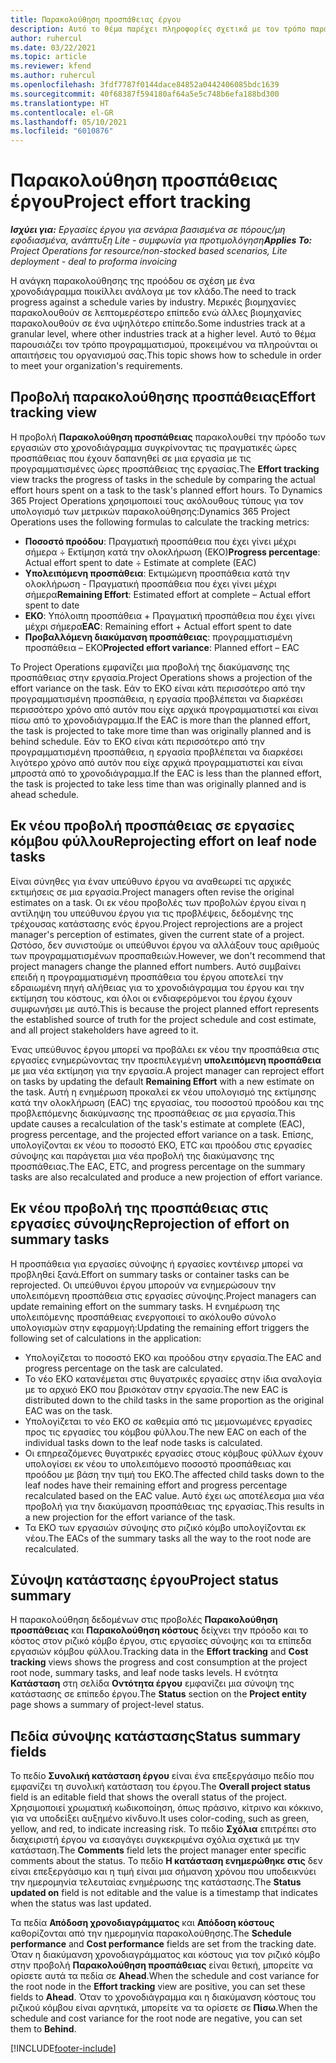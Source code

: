 ```yaml
---
title: Παρακολούθηση προσπάθειας έργου
description: Αυτό το θέμα παρέχει πληροφορίες σχετικά με τον τρόπο παρακολούθησης της προσπάθειας και της προόδου της εργασίας.
author: ruhercul
ms.date: 03/22/2021
ms.topic: article
ms.reviewer: kfend
ms.author: ruhercul
ms.openlocfilehash: 3fdf7787f0144dace84852a0442406085bdc1639
ms.sourcegitcommit: 40f68387f594180af64a5e5c748b6efa188bd300
ms.translationtype: HT
ms.contentlocale: el-GR
ms.lasthandoff: 05/10/2021
ms.locfileid: "6010876"
---
```

# <a name="project-effort-tracking"></a><span data-ttu-id="00f35-103">Παρακολούθηση προσπάθειας έργου</span><span class="sxs-lookup"><span data-stu-id="00f35-103">Project effort tracking</span></span>

<span data-ttu-id="00f35-104">_**Ισχύει για:** Εργασίες έργου για σενάρια βασισμένα σε πόρους/μη εφοδιασμένα, ανάπτυξη Lite - συμφωνία για προτιμολόγηση_</span><span class="sxs-lookup"><span data-stu-id="00f35-104">_**Applies To:** Project Operations for resource/non-stocked based scenarios, Lite deployment - deal to proforma invoicing_</span></span>

<span data-ttu-id="00f35-105">Η ανάγκη παρακολούθησης της προόδου σε σχέση με ένα χρονοδιάγραμμα ποικίλλει ανάλογα με τον κλάδο.</span><span class="sxs-lookup"><span data-stu-id="00f35-105">The need to track progress against a schedule varies by industry.</span></span> <span data-ttu-id="00f35-106">Μερικές βιομηχανίες παρακολουθούν σε λεπτομερέστερο επίπεδο ενώ άλλες βιομηχανίες παρακολουθούν σε ένα υψηλότερο επίπεδο.</span><span class="sxs-lookup"><span data-stu-id="00f35-106">Some industries track at a granular level, where other industries track at a higher level.</span></span> <span data-ttu-id="00f35-107">Αυτό το θέμα παρουσιάζει τον τρόπο προγραμματισμού, προκειμένου να πληρούνται οι απαιτήσεις του οργανισμού σας.</span><span class="sxs-lookup"><span data-stu-id="00f35-107">This topic shows how to schedule in order to meet your organization's requirements.</span></span>

## <a name="effort-tracking-view"></a><span data-ttu-id="00f35-108">Προβολή παρακολούθησης προσπάθειας</span><span class="sxs-lookup"><span data-stu-id="00f35-108">Effort tracking view</span></span>

<span data-ttu-id="00f35-109">Η προβολή **Παρακολούθηση προσπάθειας** παρακολουθεί την πρόοδο των εργασιών στο χρονοδιάγραμμα συγκρίνοντας τις πραγματικές ώρες προσπάθειας που έχουν δαπανηθεί σε μια εργασία με τις προγραμματισμένες ώρες προσπάθειας της εργασίας.</span><span class="sxs-lookup"><span data-stu-id="00f35-109">The **Effort tracking** view tracks the progress of tasks in the schedule by comparing the actual effort hours spent on a task to the task's planned effort hours.</span></span> <span data-ttu-id="00f35-110">Το Dynamics 365 Project Operations χρησιμοποιεί τους ακόλουθους τύπους για τον υπολογισμό των μετρικών παρακολούθησης:</span><span class="sxs-lookup"><span data-stu-id="00f35-110">Dynamics 365 Project Operations uses the following formulas to calculate the tracking metrics:</span></span>

- <span data-ttu-id="00f35-111">**Ποσοστό προόδου**: Πραγματική προσπάθεια που έχει γίνει μέχρι σήμερα ÷ Εκτίμηση κατά την ολοκλήρωση (ΕΚΟ)</span><span class="sxs-lookup"><span data-stu-id="00f35-111">**Progress percentage**: Actual effort spent to date ÷ Estimate at complete (EAC)</span></span> 
- <span data-ttu-id="00f35-112">**Υπολειπόμενη προσπάθεια**: Εκτιμώμενη προσπάθεια κατά την ολοκλήρωση - Πραγματική προσπάθεια που έχει γίνει μέχρι σήμερα</span><span class="sxs-lookup"><span data-stu-id="00f35-112">**Remaining Effort**: Estimated effort at complete – Actual effort spent to date</span></span> 
- <span data-ttu-id="00f35-113">**ΕΚΟ**: Υπόλοιπη προσπάθεια + Πραγματική προσπάθεια που έχει γίνει μέχρι σήμερα</span><span class="sxs-lookup"><span data-stu-id="00f35-113">**EAC**: Remaining effort + Actual effort spent to date</span></span> 
- <span data-ttu-id="00f35-114">**Προβαλλόμενη διακύμανση προσπάθειας**: προγραμματισμένη προσπάθεια – ΕΚΟ</span><span class="sxs-lookup"><span data-stu-id="00f35-114">**Projected effort variance**: Planned effort – EAC</span></span>

<span data-ttu-id="00f35-115">Το Project Operations εμφανίζει μια προβολή της διακύμανσης της προσπάθειας στην εργασία.</span><span class="sxs-lookup"><span data-stu-id="00f35-115">Project Operations shows a projection of the effort variance on the task.</span></span> <span data-ttu-id="00f35-116">Εάν το ΕΚΟ είναι κάτι περισσότερο από την προγραμματισμένη προσπάθεια, η εργασία προβλέπεται να διαρκέσει περισσότερο χρόνο από αυτόν που είχε αρχικά προγραμματιστεί και είναι πίσω από το χρονοδιάγραμμα.</span><span class="sxs-lookup"><span data-stu-id="00f35-116">If the EAC is more than the planned effort, the task is projected to take more time than was originally planned and is behind schedule.</span></span> <span data-ttu-id="00f35-117">Εάν το ΕΚΟ είναι κάτι περισσότερο από την προγραμματισμένη προσπάθεια, η εργασία προβλέπεται να διαρκέσει λιγότερο χρόνο από αυτόν που είχε αρχικά προγραμματιστεί και είναι μπροστά από το χρονοδιάγραμμα.</span><span class="sxs-lookup"><span data-stu-id="00f35-117">If the EAC is less than the planned effort, the task is projected to take less time than was originally planned and is ahead schedule.</span></span>

## <a name="reprojecting-effort-on-leaf-node-tasks"></a><span data-ttu-id="00f35-118">Εκ νέου προβολή προσπάθειας σε εργασίες κόμβου φύλλου</span><span class="sxs-lookup"><span data-stu-id="00f35-118">Reprojecting effort on leaf node tasks</span></span>

<span data-ttu-id="00f35-119">Είναι σύνηθες για έναν υπεύθυνο έργου να αναθεωρεί τις αρχικές εκτιμήσεις σε μια εργασία.</span><span class="sxs-lookup"><span data-stu-id="00f35-119">Project managers often revise the original estimates on a task.</span></span> <span data-ttu-id="00f35-120">Οι εκ νέου προβολές των προβολών έργου είναι η αντίληψη του υπεύθυνου έργου για τις προβλέψεις, δεδομένης της τρέχουσας κατάστασης ενός έργου.</span><span class="sxs-lookup"><span data-stu-id="00f35-120">Project reprojections are a project manager's perception of estimates, given the current state of a project.</span></span> <span data-ttu-id="00f35-121">Ωστόσο, δεν συνιστούμε οι υπεύθυνοι έργου να αλλάξουν τους αριθμούς των προγραμματισμένων προσπαθειών.</span><span class="sxs-lookup"><span data-stu-id="00f35-121">However, we don't recommend that project managers change the planned effort numbers.</span></span> <span data-ttu-id="00f35-122">Αυτό συμβαίνει επειδή η προγραμματισμένη προσπάθεια του έργου αποτελεί την εδραιωμένη πηγή αλήθειας για το χρονοδιάγραμμα του έργου και την εκτίμηση του κόστους, και όλοι οι ενδιαφερόμενοι του έργου έχουν συμφωνήσει με αυτό.</span><span class="sxs-lookup"><span data-stu-id="00f35-122">This is because the project planned effort represents the established source of truth for the project schedule and cost estimate, and all project stakeholders have agreed to it.</span></span>

<span data-ttu-id="00f35-123">Ένας υπεύθυνος έργου μπορεί να προβάλει εκ νέου την προσπάθεια στις εργασίες ενημερώνοντας την προεπιλεγμένη **υπολειπόμενη προσπάθεια** με μια νέα εκτίμηση για την εργασία.</span><span class="sxs-lookup"><span data-stu-id="00f35-123">A project manager can reproject effort on tasks by updating the default **Remaining Effort** with a new estimate on the task.</span></span> <span data-ttu-id="00f35-124">Αυτή η ενημέρωση προκαλεί εκ νέου υπολογισμό της εκτίμησης κατά την ολοκλήρωση (EAC) της εργασίας, του ποσοστού προόδου και της προβλεπόμενης διακύμνασης της προσπάθειας σε μια εργασία.</span><span class="sxs-lookup"><span data-stu-id="00f35-124">This update causes a recalculation of the task's estimate at complete (EAC), progress percentage, and the projected effort variance on a task.</span></span> <span data-ttu-id="00f35-125">Επίσης, υπολογίζονται εκ νέου το ποσοστό ΕΚΟ, ETC και προόδου στις εργασίες σύνοψης και παράγεται μια νέα προβολή της διακύμανσης της προσπάθειας.</span><span class="sxs-lookup"><span data-stu-id="00f35-125">The EAC, ETC, and progress percentage on the summary tasks are also recalculated and produce a new projection of effort variance.</span></span>

## <a name="reprojection-of-effort-on-summary-tasks"></a><span data-ttu-id="00f35-126">Εκ νέου προβολή της προσπάθειας στις εργασίες σύνοψης</span><span class="sxs-lookup"><span data-stu-id="00f35-126">Reprojection of effort on summary tasks</span></span>

<span data-ttu-id="00f35-127">Η προσπάθεια για εργασίες σύνοψης ή εργασίες κοντέινερ μπορεί να προβληθεί ξανά.</span><span class="sxs-lookup"><span data-stu-id="00f35-127">Effort on summary tasks or container tasks can be reprojected.</span></span> <span data-ttu-id="00f35-128">Οι υπεύθυνοι έργου μπορούν να ενημερώσουν την υπολειπόμενη προσπάθεια στις εργασίες σύνοψης.</span><span class="sxs-lookup"><span data-stu-id="00f35-128">Project managers can update remaining effort on the summary tasks.</span></span> <span data-ttu-id="00f35-129">Η ενημέρωση της υπολειπόμενης προσπάθειας ενεργοποιεί το ακόλουθο σύνολο υπολογισμών στην εφαρμογή:</span><span class="sxs-lookup"><span data-stu-id="00f35-129">Updating the remaining effort triggers the following set of calculations in the application:</span></span>

- <span data-ttu-id="00f35-130">Υπολογίζεται το ποσοστό ΕΚΟ και προόδου στην εργασία.</span><span class="sxs-lookup"><span data-stu-id="00f35-130">The EAC and progress percentage on the task are calculated.</span></span>
- <span data-ttu-id="00f35-131">Το νέο ΕΚΟ κατανέμεται στις θυγατρικές εργασίες στην ίδια αναλογία με το αρχικό ΕΚΟ που βρισκόταν στην εργασία.</span><span class="sxs-lookup"><span data-stu-id="00f35-131">The new EAC is distributed down to the child tasks in the same proportion as the original EAC was on the task.</span></span>
- <span data-ttu-id="00f35-132">Υπολογίζεται το νέο ΕΚΟ σε καθεμία από τις μεμονωμένες εργασίες προς τις εργασίες του κόμβου φύλλου.</span><span class="sxs-lookup"><span data-stu-id="00f35-132">The new EAC on each of the individual tasks down to the leaf node tasks is calculated.</span></span> 
- <span data-ttu-id="00f35-133">Οι επηρεαζόμενες θυγατρικές εργασίες στους κόμβους φύλλων έχουν υπολογίσει εκ νέου το υπολειπόμενο ποσοστό προσπάθειας και προόδου με βάση την τιμή του ΕΚΟ.</span><span class="sxs-lookup"><span data-stu-id="00f35-133">The affected child tasks down to the leaf nodes have their remaining effort and progress percentage recalculated based on the EAC value.</span></span> <span data-ttu-id="00f35-134">Αυτό έχει ως αποτέλεσμα μια νέα προβολή για την διακύμανση προσπάθειας της εργασίας.</span><span class="sxs-lookup"><span data-stu-id="00f35-134">This results in a new projection for the effort variance of the task.</span></span> 
- <span data-ttu-id="00f35-135">Τα ΕΚΟ των εργασιών σύνοψης στο ριζικό κόμβο υπολογίζονται εκ νέου.</span><span class="sxs-lookup"><span data-stu-id="00f35-135">The EACs of the summary tasks all the way to the root node are recalculated.</span></span>


## <a name="project-status-summary"></a><span data-ttu-id="00f35-136">Σύνοψη κατάστασης έργου</span><span class="sxs-lookup"><span data-stu-id="00f35-136">Project status summary</span></span>

<span data-ttu-id="00f35-137">Η παρακολούθηση δεδομένων στις προβολές **Παρακολούθηση προσπάθειας** και **Παρακολούθηση κόστους** δείχνει την πρόοδο και το κόστος στον ριζικό κόμβο έργου, στις εργασίες σύνοψης και τα επίπεδα εργασιών κόμβου φύλλου.</span><span class="sxs-lookup"><span data-stu-id="00f35-137">Tracking data in the **Effort tracking** and **Cost tracking** views shows the progress and cost consumption at the project root node, summary tasks, and leaf node tasks levels.</span></span> <span data-ttu-id="00f35-138">Η ενότητα **Κατάσταση** στη σελίδα **Οντότητα έργου** εμφανίζει μια σύνοψη της κατάστασης σε επίπεδο έργου.</span><span class="sxs-lookup"><span data-stu-id="00f35-138">The **Status** section on the **Project entity** page shows a summary of project-level status.</span></span>

## <a name="status-summary-fields"></a><span data-ttu-id="00f35-139">Πεδία σύνοψης κατάστασης</span><span class="sxs-lookup"><span data-stu-id="00f35-139">Status summary fields</span></span>

<span data-ttu-id="00f35-140">Το πεδίο **Συνολική κατάσταση έργου** είναι ένα επεξεργάσιμο πεδίο που εμφανίζει τη συνολική κατάσταση του έργου.</span><span class="sxs-lookup"><span data-stu-id="00f35-140">The **Overall project status** field is an editable field that shows the overall status of the project.</span></span> <span data-ttu-id="00f35-141">Χρησιμοποιεί χρωματική κωδικοποίηση, όπως πράσινο, κίτρινο και κόκκινο, για να υποδείξει αυξημένο κίνδυνο.</span><span class="sxs-lookup"><span data-stu-id="00f35-141">It uses color-coding, such as green, yellow, and red, to indicate increasing risk.</span></span> <span data-ttu-id="00f35-142">Το πεδίο **Σχόλια** επιτρέπει στο διαχειριστή έργου να εισαγάγει συγκεκριμένα σχόλια σχετικά με την κατάσταση.</span><span class="sxs-lookup"><span data-stu-id="00f35-142">The **Comments** field lets the project manager enter specific comments about the status.</span></span> <span data-ttu-id="00f35-143">Το πεδίο **Η κατάσταση ενημερώθηκε στις** δεν είναι επεξεργάσιμο και η τιμή είναι μια σήμανση χρόνου που υποδεικνύει την ημερομηνία τελευταίας ενημέρωσης της κατάστασης.</span><span class="sxs-lookup"><span data-stu-id="00f35-143">The **Status updated on** field is not editable and the value is a timestamp that indicates when the status was last updated.</span></span>

<span data-ttu-id="00f35-144">Τα πεδία **Απόδοση χρονοδιαγράμματος** και **Απόδοση κόστους** καθορίζονται από την ημερομηνία παρακολούθησης.</span><span class="sxs-lookup"><span data-stu-id="00f35-144">The **Schedule performance** and **Cost performance** fields are set from the tracking date.</span></span> <span data-ttu-id="00f35-145">Όταν η διακύμανση χρονοδιαγράμματος και κόστους για τον ριζικό κόμβο στην προβολή **Παρακολούθηση προσπάθειας** είναι θετική, μπορείτε να ορίσετε αυτά τα πεδία σε **Ahead**.</span><span class="sxs-lookup"><span data-stu-id="00f35-145">When the schedule and cost variance for the root node in the **Effort tracking** view are positive, you can set these fields to **Ahead**.</span></span> <span data-ttu-id="00f35-146">Όταν το χρονοδιάγραμμα και η διακύμανση κόστους του ριζικού κόμβου είναι αρνητικά, μπορείτε να τα ορίσετε σε **Πίσω**.</span><span class="sxs-lookup"><span data-stu-id="00f35-146">When the schedule and cost variance for the root node are negative, you can set them to **Behind**.</span></span>


[!INCLUDE[footer-include](../includes/footer-banner.md)]
